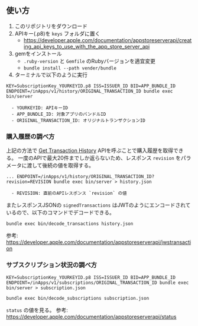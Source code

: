 ## 使い方

1. このリポジトリをダウンロード
2. APIキー(.p8)を `keys` フォルダに置く
    - https://developer.apple.com/documentation/appstoreserverapi/creating_api_keys_to_use_with_the_app_store_server_api
3. gemをインストール
    - `.ruby-version` と `Gemfile` のRubyバージョンを適宜変更
    - `bundle install --path vender/bundle`
4. ターミナルで以下のように実行

```
KEY=SubscriptionKey_YOURKEYID.p8 ISS=ISSUER_ID BID=APP_BUNDLE_ID ENDPOINT=/inApps/v1/history/ORIGINAL_TRANSACTION_ID bundle exec bin/server

  - YOURKEYID: APIキーID
  - APP_BUNDLE_ID: 対象アプリのバンドルID
  - ORIGINAL_TRANSACTION_ID: オリジナルトランザクションID
```

### 購入履歴の調べ方

上記の方法で [Get Transaction History](https://developer.apple.com/documentation/appstoreserverapi/get_transaction_history) APIを呼ぶことで購入履歴を取得できる。
一度のAPIで最大20件までしか返らないため、レスポンス `revision` をパラメータに渡して後続の値を取得する。

```
... ENDPOINT=/inApps/v1/history/ORIGINAL_TRANSACTION_ID?revision=REVISION bundle exec bin/server > history.json

  - REVISION: 直前のAPIレスポンス `revision` の値
```

またレスポンスJSONの `signedTransactions` はJWTのようにエンコードされているので、以下のコマンドでデコードできる。

```
bundle exec bin/decode_transactions history.json
```

参考: https://developer.apple.com/documentation/appstoreserverapi/jwstransaction

### サブスクリプション状況の調べ方

```
KEY=SubscriptionKey_YOURKEYID.p8 ISS=ISSUER_ID BID=APP_BUNDLE_ID ENDPOINT=/inApps/v1/subscriptions/ORIGINAL_TRANSACTION_ID bundle exec bin/server > subscription.json

bundle exec bin/decode_subscriptions subscription.json
```

`status` の値を見る。
参考: https://developer.apple.com/documentation/appstoreserverapi/status
